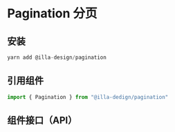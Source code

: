 # Pagination 分页


## 安装

```jsx
yarn add @illa-design/pagination
```

## 引用组件

```jsx
import { Pagination } from "@illa-dedign/pagination"
```

## 组件接口（API）

